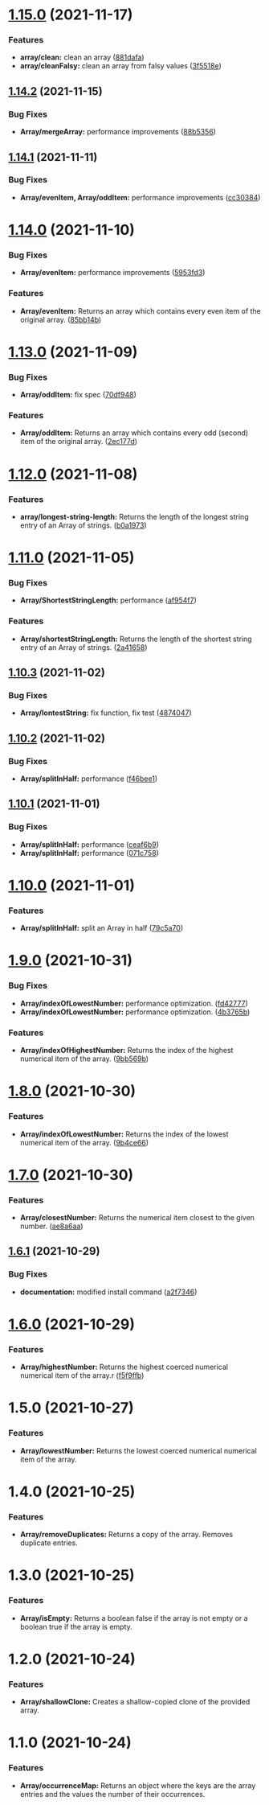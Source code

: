# [1.15.0](https://github.com/martinkr/onelinecode/compare/v1.14.2...v1.15.0) (2021-11-17)


### Features

* **array/clean:** clean an array ([881dafa](https://github.com/martinkr/onelinecode/commit/881dafa2ebb8727974dcdcc15f4056222053306a))
* **array/cleanFalsy:** clean an array from falsy values ([3f5518e](https://github.com/martinkr/onelinecode/commit/3f5518e62e9a50865325b4754218c47aacb8d4b0))

## [1.14.2](https://github.com/martinkr/onelinecode/compare/v1.14.1...v1.14.2) (2021-11-15)


### Bug Fixes

* **Array/mergeArray:** performance improvements ([88b5356](https://github.com/martinkr/onelinecode/commit/88b53567425cae4cfb2352128cf9882a89872c92))

## [1.14.1](https://github.com/martinkr/onelinecode/compare/v1.14.0...v1.14.1) (2021-11-11)


### Bug Fixes

* **Array/evenItem, Array/oddItem:** performance improvements ([cc30384](https://github.com/martinkr/onelinecode/commit/cc30384478582fa1002b850bedcd53539bedd1a2))

# [1.14.0](https://github.com/martinkr/onelinecode/compare/v1.13.0...v1.14.0) (2021-11-10)


### Bug Fixes

* **Array/evenItem:** performance improvements ([5953fd3](https://github.com/martinkr/onelinecode/commit/5953fd3779c3b7a97ff8d7f9caf880cbefd1f814))


### Features

* **Array/evenItem:** Returns an array which contains every even  item of the original array. ([85bb14b](https://github.com/martinkr/onelinecode/commit/85bb14bccae3b4492b6e62a8cbfb7371da4ccc06))

# [1.13.0](https://github.com/martinkr/onelinecode/compare/v1.12.0...v1.13.0) (2021-11-09)


### Bug Fixes

* **Array/oddItem:** fix spec ([70df948](https://github.com/martinkr/onelinecode/commit/70df948615c9ec7384fdfea2f8925f71aa3dfccc))


### Features

* **Array/oddItem:** Returns an array which contains every odd (second) item of the original array. ([2ec177d](https://github.com/martinkr/onelinecode/commit/2ec177dbc7048aab4d5a95c438e50eafafbff176))

# [1.12.0](https://github.com/martinkr/onelinecode/compare/v1.11.0...v1.12.0) (2021-11-08)


### Features

* **array/longest-string-length:** Returns the length of the longest string entry of an Array of strings. ([b0a1973](https://github.com/martinkr/onelinecode/commit/b0a1973c461ad3630a053ff2c402a3d6ac64400a))

# [1.11.0](https://github.com/martinkr/onelinecode/compare/v1.10.3...v1.11.0) (2021-11-05)


### Bug Fixes

* **Array/ShortestStringLength:** performance ([af954f7](https://github.com/martinkr/onelinecode/commit/af954f7d4553844d13230447b624799c7268455f))


### Features

* **Array/shortestStringLength:** Returns the length of the shortest string entry of an Array of strings. ([2a41658](https://github.com/martinkr/onelinecode/commit/2a41658b727f9022d7815611bfe64d5fc43d53bf))

## [1.10.3](https://github.com/martinkr/onelinecode/compare/v1.10.2...v1.10.3) (2021-11-02)


### Bug Fixes

* **Array/lontestString:** fix function, fix  test ([4874047](https://github.com/martinkr/onelinecode/commit/487404722d9cf2b19c99a1f4c7dcc635f18887e2))

## [1.10.2](https://github.com/martinkr/onelinecode/compare/v1.10.1...v1.10.2) (2021-11-02)


### Bug Fixes

* **Array/splitInHalf:** performance ([f46bee1](https://github.com/martinkr/onelinecode/commit/f46bee1c6c8a272dffd63ef080d2b5aff589c16d))

## [1.10.1](https://github.com/martinkr/onelinecode/compare/v1.10.0...v1.10.1) (2021-11-01)


### Bug Fixes

* **Array/splitInHalf:** performance ([ceaf6b9](https://github.com/martinkr/onelinecode/commit/ceaf6b9f4bdce6216c6ed07243cbfcbdc100a792))
* **Array/splitInHalf:** performance ([071c758](https://github.com/martinkr/onelinecode/commit/071c7588b11c82568b05e51ac47797b556ee9b97))

# [1.10.0](https://github.com/martinkr/onelinecode/compare/v1.9.0...v1.10.0) (2021-11-01)


### Features

* **Array/splitInHalf:** split an Array in half ([79c5a70](https://github.com/martinkr/onelinecode/commit/79c5a70f1918facdb79e02321e7ce1d19aa92881))

# [1.9.0](https://github.com/martinkr/onelinecode/compare/v1.8.0...v1.9.0) (2021-10-31)


### Bug Fixes

* **Array/indexOfLowestNumber:** performance optimization. ([fd42777](https://github.com/martinkr/onelinecode/commit/fd42777ebc42db1d1d6556bdfb25b718e235c8bb))
* **Array/indexOfLowestNumber:** performance optimization. ([4b3765b](https://github.com/martinkr/onelinecode/commit/4b3765b8d93ab16b74f3edeb8d4efdd05bf4bfef))


### Features

* **Array/indexOfHighestNumber:** Returns the index of the highest numerical item of the array. ([9bb569b](https://github.com/martinkr/onelinecode/commit/9bb569b57c4f85bc04584081a4f0b3181b08cfa6))

# [1.8.0](https://github.com/martinkr/onelinecode/compare/v1.7.0...v1.8.0) (2021-10-30)


### Features

* **Array/indexOfLowestNumber:** Returns the index of the lowest numerical item of the array. ([9b4ce66](https://github.com/martinkr/onelinecode/commit/9b4ce665af1cf3d8cb4eb53bc242cfa54028d0be))

# [1.7.0](https://github.com/martinkr/onelinecode/compare/v1.6.1...v1.7.0) (2021-10-30)


### Features

* **Array/closestNumber:** Returns the numerical item closest to the given number. ([ae8a6aa](https://github.com/martinkr/onelinecode/commit/ae8a6aa2fc2414ced071012323a7337696724cbb))

## [1.6.1](https://github.com/martinkr/onelinecode/compare/v1.6.0...v1.6.1) (2021-10-29)


### Bug Fixes

* **documentation:** modified install command ([a2f7346](https://github.com/martinkr/onelinecode/commit/a2f7346cbc826d9c5ef043e8969851c6aaac3a0c))

# [1.6.0](https://github.com/martinkr/onelinecode/compare/v1.5.5...v1.6.0) (2021-10-29)
 
### Features

* **Array/highestNumber:** Returns the highest coerced numerical numerical item of the array.r ([f5f9ffb](https://github.com/martinkr/onelinecode/commit/f5f9ffb04ce3b24b232aa927bd439f66b8f00293))
  
# 1.5.0 (2021-10-27)
### Features

* **Array/lowestNumber:** Returns the lowest coerced numerical numerical item of the array. 
  
# 1.4.0 (2021-10-25)

### Features

* **Array/removeDuplicates:** Returns a copy of the array. Removes duplicate entries.
# 1.3.0 (2021-10-25)
### Features

* **Array/isEmpty:** Returns a boolean false if the array is not empty or a boolean true if the array is empty.

# 1.2.0 (2021-10-24)
 
### Features

* **Array/shallowClone:** Creates a shallow-copied clone of the provided array. 
# 1.1.0 (2021-10-24)

### Features

* **Array/occurrenceMap:** Returns an object where the keys are the array entries and the values the number of their occurrences.
